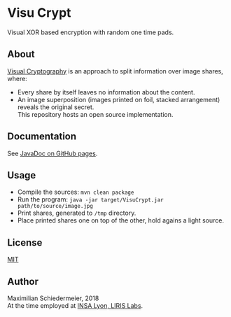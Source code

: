 # Visu Crypt

Visual XOR based encryption with random one time pads.

## About

[Visual Cryptography](https://en.wikipedia.org/wiki/Visual_cryptography) is an approach to split information over image shares, where:
 * Every share by itself leaves no information about the content.
 * An image superposition (images printed on foil, stacked arrangement) reveals the original secret.  
This repository hosts an open source implementation.

## Documentation

See [JavaDoc on GitHub pages](https://kartoffelquadrat.github.io/VisuCrypt/).

## Usage

 * Compile the sources: ```mvn clean package```
 * Run the program: ```java -jar target/VisuCrypt.jar path/to/source/image.jpg```
 * Print shares, generated to ```/tmp``` directory.
 * Place printed shares one on top of the other, hold agains a light source.

## License

[MIT](LICENSE)

## Author

Maximilian Schiedermeier, 2018  
At the time employed at [INSA Lyon, LIRIS Labs](https://liris.cnrs.fr/page-membre/maximilian-schiedermeier).
